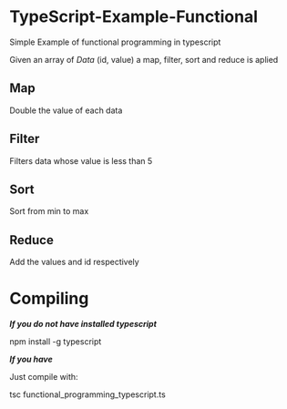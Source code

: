 # TypeScript-Example-Functional
Simple Example of functional programming in typescript

Given an array of _Data_ (id, value) a map, filter, sort and reduce is aplied

## Map

Double the value of each data

## Filter

Filters data whose value is less than 5

## Sort

Sort from min to max

## Reduce

Add the values and id respectively

# Compiling

**_If you do not have installed typescript_**

npm install -g typescript

**_If you have_**

Just compile with: 

tsc functional_programming_typescript.ts
